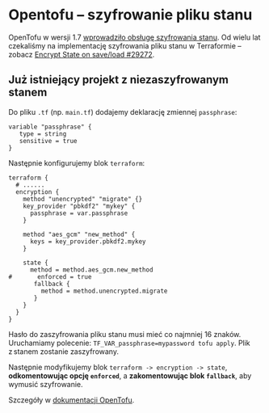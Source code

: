 # Opentofu – szyfrowanie pliku stanu

OpenTofu w wersji 1.7 [wprowadziło obsługę szyfrowania stanu](https://opentofu.org/blog/opentofu-1-7-0/).
Od wielu lat czekaliśmy na implementację szyfrowania pliku stanu w Terraformie – zobacz [Encrypt State on save/load #29272](https://github.com/hashicorp/terraform/issues/29272).

## Już istniejący projekt z niezaszyfrowanym stanem

Do pliku `.tf` (np. `main.tf`) dodajemy deklarację zmiennej `passphrase`:

```
variable "passphrase" {
   type = string
   sensitive = true
}
```

Następnie konfigurujemy blok `terraform`:

```
terraform {
  # ......
  encryption {
    method "unencrypted" "migrate" {}
    key_provider "pbkdf2" "mykey" {
      passphrase = var.passphrase
    }

    method "aes_gcm" "new_method" {
      keys = key_provider.pbkdf2.mykey
    }

    state {
      method = method.aes_gcm.new_method
#       enforced = true
       fallback {
         method = method.unencrypted.migrate
       }
    }
  }
}
```

Hasło do zaszyfrowania pliku stanu musi mieć co najmniej 16 znaków.
Uruchamiamy polecenie: `TF_VAR_passphrase=mypassword tofu apply`.
Plik z stanem zostanie zaszyfrowany.

Następnie modyfikujemy blok `terraform -> encryption -> state`, **odkomentowując opcję `enforced`**, a **zakomentowując blok `fallback`**, aby wymusić szyfrowanie.

Szczegóły w [dokumentacji OpenTofu](https://opentofu.org/docs/language/state/encryption/#pre-existing-project).

